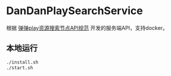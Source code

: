 # DanDanPlaySearchService

根据 [弹弹play资源搜索节点API规范](https://github.com/kaedei/dandanplay-libraryindex/blob/master/api/ResourceService.md) 开发的服务端API，支持docker。

## 本地运行

```bash
./install.sh
./start.sh
```
